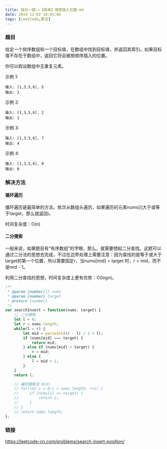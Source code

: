 ```yaml
---
title: 每日一题——【简单】搜索插入位置.md
date: 2019-12-02 10:03:06
tags: [LeetCode,算法]
---
```


### 题目
给定一个排序数组和一个目标值，在数组中找到目标值，并返回其索引。如果目标值不存在于数组中，返回它将会被按顺序插入的位置。

你可以假设数组中无重复元素。

示例 1:
```
输入: [1,3,5,6], 5
输出: 2
```
示例 2:
```
输入: [1,3,5,6], 2
输出: 1
```
示例 3:
```
输入: [1,3,5,6], 7
输出: 4
```
示例 4:
```
输入: [1,3,5,6], 0
输出: 0
```

### 解决方法
#### 循环遍历
循环遍历是最简单的方法，依次从数组头遍历，如果遍历的元素nums[i]大于或等于target，那么就返回i。

时间复杂度：O(n)

#### 二分搜索
一般来说，如果题目有“有序数组”的字眼，那么，就需要想起二分查找。这题可以通过二分法的思想去完成，不过在边界处理上需要注意：因为查找的是等于或大于target的第一个位置，所以需要固定r，当nums[mid] > target 时，r = mid，而不是mid - 1。

利用二分查找的思想，时间复杂度上更有优势：O(logn)。

```js
/**
 * @param {number[]} nums
 * @param {number} target
 * @return {number}
 */
var searchInsert = function(nums, target) {
    // 二分搜索
    let l = 0;
    let r = nums.length;
    while(l < r) {
        let mid = parseInt((r - l) / 2 + l);
        if (nums[mid] === target) {
            return mid;
        } else if (nums[mid] > target) {
            r = mid;
        } else {
            l = mid + 1;
        }
    }
    return l;

    // 遍历搜索法 O(n)
    // for(let i = 0;i < nums.length; ++i) {
    //     if (nums[i] >= target) {
    //         return i;
    //     }
    // }
    // return nums.length;
};
```

### 链接
https://leetcode-cn.com/problems/search-insert-position/